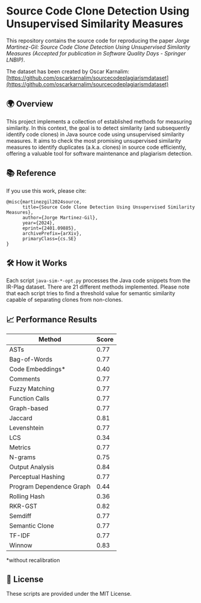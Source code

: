 # Source Code Clone Detection Using Unsupervised Similarity Measures
This repository contains the source code for reproducing the paper *Jorge Martinez-Gil: Source Code Clone Detection Using Unsupervised Similarity Measures (Accepted for publication in Software Quality Days - Springer LNBIP)*.

The dataset has been created by Oscar Karnalim: [https://github.com/oscarkarnalim/sourcecodeplagiarismdataset](https://github.com/oscarkarnalim/sourcecodeplagiarismdataset)

## 🌍 Overview

This project implements a collection of established methods for measuring similarity. In this context, the goal is to detect similarity (and subsequently identify code clones) in Java source code using unsupervised similarity measures. It aims to check the most promising unsupervised similarity measures to identify duplicates (a.k.a. clones) in source code efficiently, offering a valuable tool for software maintenance and plagiarism detection.

## 📚 Reference

If you use this work, please cite:

```
@misc{martinezgil2024source,
      title={Source Code Clone Detection Using Unsupervised Similarity Measures}, 
      author={Jorge Martinez-Gil},
      year={2024},
      eprint={2401.09885},
      archivePrefix={arXiv},
      primaryClass={cs.SE}
}
```

## 🛠️ How it Works

Each script `java-sim-*-opt.py` processes the Java code snippets from the IR-Plag dataset. There are 21 different methods implemented. Please note that each script tries to find a threshold value for semantic similarity capable of separating clones from non-clones.

## 📈 Performance Results 

| Method                    | Score |
|---------------------------|-------|
| ASTs                      | 0.77  |
| Bag-of-Words              | 0.77  |
| Code Embeddings*          | 0.40  |
| Comments                  | 0.77  |
| Fuzzy Matching            | 0.77  |
| Function Calls            | 0.77  |
| Graph-based               | 0.77  |
| Jaccard                   | 0.81  |
| Levenshtein               | 0.77  |
| LCS                       | 0.34  |
| Metrics                   | 0.77  |
| N-grams                   | 0.75  |
| Output Analysis           | 0.84  |
| Perceptual Hashing        | 0.77  |
| Program Dependence Graph  | 0.44  |
| Rolling Hash              | 0.36  |
| RKR-GST                   | 0.82  |
| Semdiff                   | 0.77  |
| Semantic Clone            | 0.77  |
| TF-IDF                    | 0.77  |
| Winnow                    | 0.83  |

*without recalibration

## 📄 License

These scripts are provided under the MIT License. 
